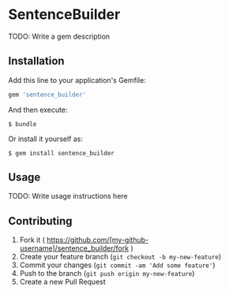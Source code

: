 # SentenceBuilder

TODO: Write a gem description

## Installation

Add this line to your application's Gemfile:

```ruby
gem 'sentence_builder'
```

And then execute:

    $ bundle

Or install it yourself as:

    $ gem install sentence_builder

## Usage

TODO: Write usage instructions here

## Contributing

1. Fork it ( https://github.com/[my-github-username]/sentence_builder/fork )
2. Create your feature branch (`git checkout -b my-new-feature`)
3. Commit your changes (`git commit -am 'Add some feature'`)
4. Push to the branch (`git push origin my-new-feature`)
5. Create a new Pull Request
